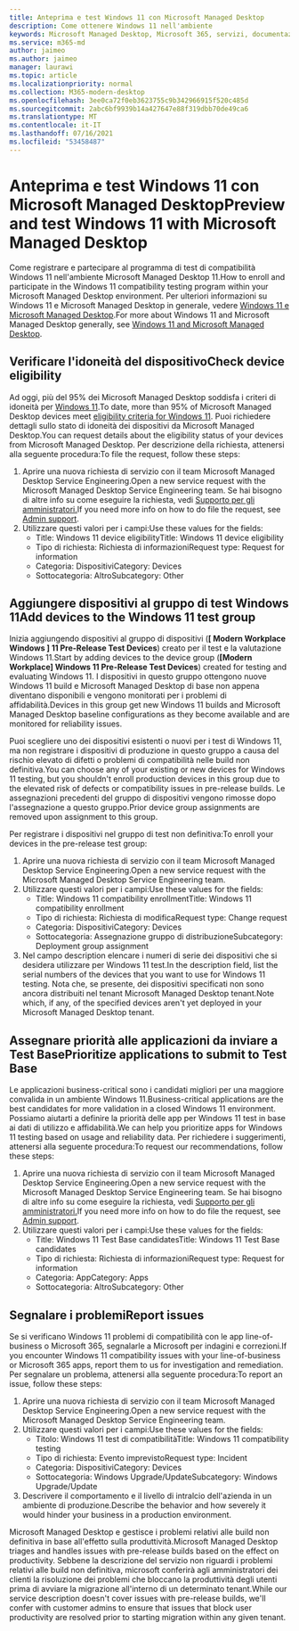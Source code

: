 ```yaml
---
title: Anteprima e test Windows 11 con Microsoft Managed Desktop
description: Come ottenere Windows 11 nell'ambiente
keywords: Microsoft Managed Desktop, Microsoft 365, servizi, documentazione
ms.service: m365-md
author: jaimeo
ms.author: jaimeo
manager: laurawi
ms.topic: article
ms.localizationpriority: normal
ms.collection: M365-modern-desktop
ms.openlocfilehash: 3ee0ca72f0eb3623755c9b342966915f520c485d
ms.sourcegitcommit: 2abc6bf9939b14a427647e88f319dbb70de49ca6
ms.translationtype: MT
ms.contentlocale: it-IT
ms.lasthandoff: 07/16/2021
ms.locfileid: "53458487"
---
```

# <a name="preview-and-test-windows-11-with-microsoft-managed-desktop"></a><span data-ttu-id="68e9f-104">Anteprima e test Windows 11 con Microsoft Managed Desktop</span><span class="sxs-lookup"><span data-stu-id="68e9f-104">Preview and test Windows 11 with Microsoft Managed Desktop</span></span>

 <span data-ttu-id="68e9f-105">Come registrare e partecipare al programma di test di compatibilità Windows 11 nell'ambiente Microsoft Managed Desktop 11.</span><span class="sxs-lookup"><span data-stu-id="68e9f-105">How to enroll and participate in the Windows 11 compatibility testing program within your Microsoft Managed Desktop environment.</span></span> <span data-ttu-id="68e9f-106">Per ulteriori informazioni su Windows 11 e Microsoft Managed Desktop in generale, vedere [Windows 11 e Microsoft Managed Desktop](../intro/win11-overview.md).</span><span class="sxs-lookup"><span data-stu-id="68e9f-106">For more about Windows 11 and Microsoft Managed Desktop generally, see [Windows 11 and Microsoft Managed Desktop](../intro/win11-overview.md).</span></span> 

## <a name="check-device-eligibility"></a><span data-ttu-id="68e9f-107">Verificare l'idoneità del dispositivo</span><span class="sxs-lookup"><span data-stu-id="68e9f-107">Check device eligibility</span></span>

<span data-ttu-id="68e9f-108">Ad oggi, più del 95% dei Microsoft Managed Desktop soddisfa i criteri di idoneità per [Windows 11](/windows/whats-new/windows-11-requirements).</span><span class="sxs-lookup"><span data-stu-id="68e9f-108">To date, more than 95% of Microsoft Managed Desktop devices meet [eligibility criteria for Windows 11](/windows/whats-new/windows-11-requirements).</span></span> <span data-ttu-id="68e9f-109">Puoi richiedere dettagli sullo stato di idoneità dei dispositivi da Microsoft Managed Desktop.</span><span class="sxs-lookup"><span data-stu-id="68e9f-109">You can request details about the eligibility status of your devices from Microsoft Managed Desktop.</span></span> <span data-ttu-id="68e9f-110">Per descrizione della richiesta, attenersi alla seguente procedura:</span><span class="sxs-lookup"><span data-stu-id="68e9f-110">To file the request, follow these steps:</span></span>

1. <span data-ttu-id="68e9f-111">Aprire una nuova richiesta di servizio con il team Microsoft Managed Desktop Service Engineering.</span><span class="sxs-lookup"><span data-stu-id="68e9f-111">Open a new service request with the Microsoft Managed Desktop Service Engineering team.</span></span> <span data-ttu-id="68e9f-112">Se hai bisogno di altre info su come eseguire la richiesta, vedi [Supporto per gli amministratori.](admin-support.md)</span><span class="sxs-lookup"><span data-stu-id="68e9f-112">If you need more info on how to do file the request, see [Admin support](admin-support.md).</span></span>
2. <span data-ttu-id="68e9f-113">Utilizzare questi valori per i campi:</span><span class="sxs-lookup"><span data-stu-id="68e9f-113">Use these values for the fields:</span></span>
    - <span data-ttu-id="68e9f-114">Title: Windows 11 device eligibility</span><span class="sxs-lookup"><span data-stu-id="68e9f-114">Title: Windows 11 device eligibility</span></span>
    - <span data-ttu-id="68e9f-115">Tipo di richiesta: Richiesta di informazioni</span><span class="sxs-lookup"><span data-stu-id="68e9f-115">Request type: Request for information</span></span>
    - <span data-ttu-id="68e9f-116">Categoria: Dispositivi</span><span class="sxs-lookup"><span data-stu-id="68e9f-116">Category: Devices</span></span>
    - <span data-ttu-id="68e9f-117">Sottocategoria: Altro</span><span class="sxs-lookup"><span data-stu-id="68e9f-117">Subcategory: Other</span></span>


## <a name="add-devices-to-the-windows-11-test-group"></a><span data-ttu-id="68e9f-118">Aggiungere dispositivi al gruppo di test Windows 11</span><span class="sxs-lookup"><span data-stu-id="68e9f-118">Add devices to the Windows 11 test group</span></span>

<span data-ttu-id="68e9f-119">Inizia aggiungendo dispositivi al gruppo di dispositivi (**\[ Modern Workplace Windows \] 11 Pre-Release Test Devices**) creato per il test e la valutazione Windows 11.</span><span class="sxs-lookup"><span data-stu-id="68e9f-119">Start by adding devices to the device group (**\[Modern Workplace\] Windows 11 Pre-Release Test Devices**) created for testing and evaluating Windows 11.</span></span> <span data-ttu-id="68e9f-120">I dispositivi in questo gruppo ottengono nuove Windows 11 build e Microsoft Managed Desktop di base non appena diventano disponibili e vengono monitorati per i problemi di affidabilità.</span><span class="sxs-lookup"><span data-stu-id="68e9f-120">Devices in this group get new Windows 11 builds and Microsoft Managed Desktop baseline configurations as they become available and are monitored for reliability issues.</span></span>

<span data-ttu-id="68e9f-121">Puoi scegliere uno dei dispositivi esistenti o nuovi per i test di Windows 11, ma non registrare i dispositivi di produzione in questo gruppo a causa del rischio elevato di difetti o problemi di compatibilità nelle build non definitiva.</span><span class="sxs-lookup"><span data-stu-id="68e9f-121">You can choose any of your existing or new devices for Windows 11 testing, but you shouldn't enroll production devices in this group due to the elevated risk of defects or compatibility issues in pre-release builds.</span></span> <span data-ttu-id="68e9f-122">Le assegnazioni precedenti del gruppo di dispositivi vengono rimosse dopo l'assegnazione a questo gruppo.</span><span class="sxs-lookup"><span data-stu-id="68e9f-122">Prior device group assignments are removed upon assignment to this group.</span></span>

<span data-ttu-id="68e9f-123">Per registrare i dispositivi nel gruppo di test non definitiva:</span><span class="sxs-lookup"><span data-stu-id="68e9f-123">To enroll your devices in the pre-release test group:</span></span>

1. <span data-ttu-id="68e9f-124">Aprire una nuova richiesta di servizio con il team Microsoft Managed Desktop Service Engineering.</span><span class="sxs-lookup"><span data-stu-id="68e9f-124">Open a new service request with the Microsoft Managed Desktop Service Engineering team.</span></span>
2. <span data-ttu-id="68e9f-125">Utilizzare questi valori per i campi:</span><span class="sxs-lookup"><span data-stu-id="68e9f-125">Use these values for the fields:</span></span>
    - <span data-ttu-id="68e9f-126">Title: Windows 11 compatibility enrollment</span><span class="sxs-lookup"><span data-stu-id="68e9f-126">Title: Windows 11 compatibility enrollment</span></span>
    - <span data-ttu-id="68e9f-127">Tipo di richiesta: Richiesta di modifica</span><span class="sxs-lookup"><span data-stu-id="68e9f-127">Request type: Change request</span></span>
    - <span data-ttu-id="68e9f-128">Categoria: Dispositivi</span><span class="sxs-lookup"><span data-stu-id="68e9f-128">Category: Devices</span></span>
    - <span data-ttu-id="68e9f-129">Sottocategoria: Assegnazione gruppo di distribuzione</span><span class="sxs-lookup"><span data-stu-id="68e9f-129">Subcategory: Deployment group assignment</span></span>
3. <span data-ttu-id="68e9f-130">Nel campo description elencare i numeri di serie dei dispositivi che si desidera utilizzare per Windows 11 test.</span><span class="sxs-lookup"><span data-stu-id="68e9f-130">In the description field, list the serial numbers of the devices that you want to use for Windows 11 testing.</span></span> <span data-ttu-id="68e9f-131">Nota che, se presente, dei dispositivi specificati non sono ancora distribuiti nel tenant Microsoft Managed Desktop tenant.</span><span class="sxs-lookup"><span data-stu-id="68e9f-131">Note which, if any, of the specified devices aren't yet deployed in your Microsoft Managed Desktop tenant.</span></span>

## <a name="prioritize-applications-to-submit-to-test-base"></a><span data-ttu-id="68e9f-132">Assegnare priorità alle applicazioni da inviare a Test Base</span><span class="sxs-lookup"><span data-stu-id="68e9f-132">Prioritize applications to submit to Test Base</span></span>

<span data-ttu-id="68e9f-133">Le applicazioni business-critical sono i candidati migliori per una maggiore convalida in un ambiente Windows 11.</span><span class="sxs-lookup"><span data-stu-id="68e9f-133">Business-critical applications are the best candidates for more validation in a closed Windows 11 environment.</span></span> <span data-ttu-id="68e9f-134">Possiamo aiutarti a definire la priorità delle app per Windows 11 test in base ai dati di utilizzo e affidabilità.</span><span class="sxs-lookup"><span data-stu-id="68e9f-134">We can help you prioritize apps for Windows 11 testing based on usage and reliability data.</span></span> <span data-ttu-id="68e9f-135">Per richiedere i suggerimenti, attenersi alla seguente procedura:</span><span class="sxs-lookup"><span data-stu-id="68e9f-135">To request our recommendations, follow these steps:</span></span>

1. <span data-ttu-id="68e9f-136">Aprire una nuova richiesta di servizio con il team Microsoft Managed Desktop Service Engineering.</span><span class="sxs-lookup"><span data-stu-id="68e9f-136">Open a new service request with the Microsoft Managed Desktop Service Engineering team.</span></span> <span data-ttu-id="68e9f-137">Se hai bisogno di altre info su come eseguire la richiesta, vedi [Supporto per gli amministratori.](admin-support.md)</span><span class="sxs-lookup"><span data-stu-id="68e9f-137">If you need more info on how to do file the request, see [Admin support](admin-support.md).</span></span>
2. <span data-ttu-id="68e9f-138">Utilizzare questi valori per i campi:</span><span class="sxs-lookup"><span data-stu-id="68e9f-138">Use these values for the fields:</span></span>
    - <span data-ttu-id="68e9f-139">Title: Windows 11 Test Base candidates</span><span class="sxs-lookup"><span data-stu-id="68e9f-139">Title: Windows 11 Test Base candidates</span></span>
    - <span data-ttu-id="68e9f-140">Tipo di richiesta: Richiesta di informazioni</span><span class="sxs-lookup"><span data-stu-id="68e9f-140">Request type: Request for information</span></span>
    - <span data-ttu-id="68e9f-141">Categoria: App</span><span class="sxs-lookup"><span data-stu-id="68e9f-141">Category: Apps</span></span>
    - <span data-ttu-id="68e9f-142">Sottocategoria: Altro</span><span class="sxs-lookup"><span data-stu-id="68e9f-142">Subcategory: Other</span></span>

## <a name="report-issues"></a><span data-ttu-id="68e9f-143">Segnalare i problemi</span><span class="sxs-lookup"><span data-stu-id="68e9f-143">Report issues</span></span>

<span data-ttu-id="68e9f-144">Se si verificano Windows 11 problemi di compatibilità con le app line-of-business o Microsoft 365, segnalarle a Microsoft per indagini e correzioni.</span><span class="sxs-lookup"><span data-stu-id="68e9f-144">If you encounter Windows 11 compatibility issues with your line-of-business or Microsoft 365 apps, report them to us for investigation and remediation.</span></span> <span data-ttu-id="68e9f-145">Per segnalare un problema, attenersi alla seguente procedura:</span><span class="sxs-lookup"><span data-stu-id="68e9f-145">To report an issue, follow these steps:</span></span>

1. <span data-ttu-id="68e9f-146">Aprire una nuova richiesta di servizio con il team Microsoft Managed Desktop Service Engineering.</span><span class="sxs-lookup"><span data-stu-id="68e9f-146">Open a new service request with the Microsoft Managed Desktop Service Engineering team.</span></span>
2. <span data-ttu-id="68e9f-147">Utilizzare questi valori per i campi:</span><span class="sxs-lookup"><span data-stu-id="68e9f-147">Use these values for the fields:</span></span>
    - <span data-ttu-id="68e9f-148">Titolo: Windows 11 test di compatibilità</span><span class="sxs-lookup"><span data-stu-id="68e9f-148">Title: Windows 11 compatibility testing</span></span>
    - <span data-ttu-id="68e9f-149">Tipo di richiesta: Evento imprevisto</span><span class="sxs-lookup"><span data-stu-id="68e9f-149">Request type: Incident</span></span>
    - <span data-ttu-id="68e9f-150">Categoria: Dispositivi</span><span class="sxs-lookup"><span data-stu-id="68e9f-150">Category: Devices</span></span>
    - <span data-ttu-id="68e9f-151">Sottocategoria: Windows Upgrade/Update</span><span class="sxs-lookup"><span data-stu-id="68e9f-151">Subcategory: Windows Upgrade/Update</span></span>
3. <span data-ttu-id="68e9f-152">Descrivere il comportamento e il livello di intralcio dell'azienda in un ambiente di produzione.</span><span class="sxs-lookup"><span data-stu-id="68e9f-152">Describe the behavior and how severely it would hinder your business in a production environment.</span></span>

<span data-ttu-id="68e9f-153">Microsoft Managed Desktop e gestisce i problemi relativi alle build non definitiva in base all'effetto sulla produttività.</span><span class="sxs-lookup"><span data-stu-id="68e9f-153">Microsoft Managed Desktop triages and handles issues with pre-release builds based on the effect on productivity.</span></span> <span data-ttu-id="68e9f-154">Sebbene la descrizione del servizio non riguardi i problemi relativi alle build non definitiva, microsoft conferirà agli amministratori dei clienti la risoluzione dei problemi che bloccano la produttività degli utenti prima di avviare la migrazione all'interno di un determinato tenant.</span><span class="sxs-lookup"><span data-stu-id="68e9f-154">While our service description doesn't cover issues with pre-release builds, we'll confer with customer admins to ensure that issues that block user productivity are resolved prior to starting migration within any given tenant.</span></span>